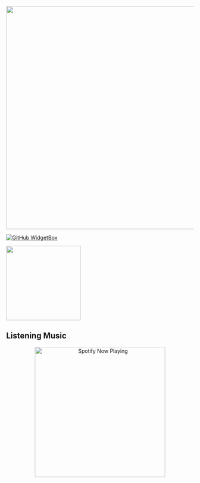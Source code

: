 <img src="https://github-widgetbox.vercel.app/api/profile?username=YuuraHz&data=followers,repositories,stars,commits" width="600">

[![GitHub WidgetBox](https://github-widgetbox.vercel.app/api/skills?names=js,python,html,css,json,shell,react)](https://github.com/YuuraHz)

<img style="height: 200px" src="https://bad-apple-github-readme.vercel.app/api?show_bg=1&username=YuuraHz"></a>

## Listening Music 
<p align="center">
  <a href="https://open.spotify.com/user/31rfiiy7cv7rf6gkw5ewysendfcq?si=EnZaw-pgTVWaRYNhv_CtMA&utm_source=copy-link" target="_blank"><img src="https://now-playing-on-spotify.vercel.app/api/spotify" alt="Spotify Now Playing" width="350"/></a>
</p>